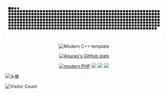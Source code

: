 
<picture>
  <source
    media="(prefers-color-scheme: dark)"
    srcset="https://raw.githubusercontent.com/platane/snk/output/github-contribution-grid-snake-dark.svg"
  />
  <source
    media="(prefers-color-scheme: light)"
    srcset="https://raw.githubusercontent.com/platane/snk/output/github-contribution-grid-snake.svg"
  />
  <img
    alt="github contribution grid snake animation"
    src="https://raw.githubusercontent.com/platane/snk/output/github-contribution-grid-snake.svg"
  />
</picture>

<div id="title" align=center>

![Modern C++ template][github-sub-title:img]

[![Anurag's GitHub stats](https://github-readme-stats.vercel.app/api?username=cixiy1&show_icons=true&theme=tokyonight)](https://b23.tv/iEJTnPp)

[![modern PHP](https://img.shields.io/badge/code-%20PHP-blue)]() 
![](https://img.shields.io/badge/讨厌-学习-yellow) 
![](https://img.shields.io/badge/性格-疯癫-red) 
![](https://img.shields.io/badge/爱好-尧尧-red)

</div>

![头像](http://xiaoyi.yiyu14.top/wp-content/uploads/2024/09/微信图片_20240812125836.jpg)

![Visitor Count](https://profile-counter.glitch.me/cixiy1/count.svg)

[github-sub-title:img]: https://readme-typing-svg.herokuapp.com?font=Segoe+Script&center=true&lines=cixiy1.
